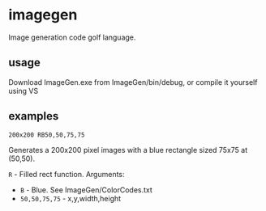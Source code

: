 # imagegen
Image generation code golf language.

## usage

Download ImageGen.exe from ImageGen/bin/debug, or compile it yourself using VS

## examples

`200x200 RB50,50,75,75`

Generates a 200x200 pixel images with a blue rectangle sized 75x75 at (50,50).

`R` - Filled rect function. Arguments:
- `B` - Blue. See ImageGen/ColorCodes.txt
- `50,50,75,75` - x,y,width,height
